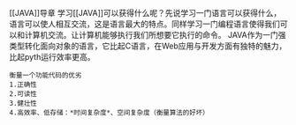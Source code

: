[[JAVA]]导章
学习[[JAVA]]可以获得什么呢？先说学习一门语言可以获得什么，语言可以使人相互交流，这是语言最大的特点。同样学习一门编程语言使得我们可以和计算机交流。让计算机能够执行我们所想要它执行的命令。
JAVA作为一门强类型转化面向对象的语言，它比起C语言，在Web应用与开发方面有独特的魅力，比起pyth运行效率更高。

	衡量一个功能代码的优劣
	1.正确性
	2.可读性
	3.健壮性
	4.高效率、低存储：*时间复杂度*、空间复杂度（衡量算法的好坏）